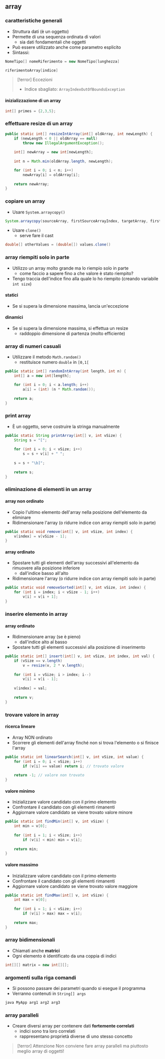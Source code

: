 ## array
### caratteristiche generali
- Struttura dati (è un oggetto)
- Permette di una sequenza ordinata di valori
	- sia dati fondamentali che oggetti
- Può essere utilizzato anche come parametro esplicito
- Sintassi:
```java
NomeTipo[] nomeRiferimento = new NomeTipo[lunghezza]

riferimentoArray[indice]
```

> [!error] Eccezioni
> - Indice sbagliato: ```ArrayIndexOutOfBoundsException```

#### inizializzazione di un array
```java
int[] primes = {2,3,5};
```

### effettuare resize di un array

```java
public static int[] resizeIntArray(int[] oldArray, int newLength) {
	if (newLength < 0 || oldArray == null) 
		throw new IllegalArgumentException();
	
	int[] newArray = new int[newLength];
	
	int n = Math.min(oldArray.length, newLength);

	for (int i = 0; i < n; i++)
		newArray[i] = oldArray[i];
		
	return newArray;
}
```

### copiare un array
- Usare ```System.arraycopy()```
```java
System.arraycopy(sourceArray, firstSourceArrayIndex, targetArray, firstTargetArrayIndex, numberOfValuesToCopy)
```

- Usare ```clone()```
	- serve fare il cast
```java
double[] otherValues = (double[]) values.clone()
```

### array riempiti solo in parte
- Utilizzo un array molto grande ma lo riempio solo in parte
	- come faccio a sapere fino a che valore è stato riempito?
- Tengo traccia dell'indice fino alla quale lo ho riempito (creando variabile ```int size```)

#### statici
- Se si supera la dimensione massima, lancia un'eccezione

#### dinamici
- Se si supera la dimensione massima, si effettua un resize
	- raddoppio dimensione di partenza (molto efficiente)

### array di numeri casuali
- Utilizzare il metodo ```Math.random()```
	- restituisce numero ```double``` in ```[0,1[```

```java
public static int[] randomIntArray(int length, int n) {
	int[] a = new int[length];

	for (int i = 0; i < a.length; i++)
		a[i] = (int) (n * Math.random());
		
	return a;
}
```

### print array
- È un oggetto, serve costruire la stringa manualmente
```java
public static String printArray(int[] v, int vSize) {
	String s = "[";
	
	for (int i = 0; i < vSize; i++)
		s = s + v[i] + " ";
		
	s = s + "\b]";
	
	return s;
}
```

### eliminazione di elementi in un array
#### array non ordinato
- Copio l'ultimo elemento dell'array nella posizione dell'elemento da eliminare
- Ridimensionare l'array (o ridurre indice con array riempiti solo in parte)

```java
public static void remove(int[] v, int vSize, int index) {
	v[index] = v[vSize - 1];
}
```

#### array ordinato
- Spostare tutti gli elementi dell'array successivi all'elemento da rimuovere alla posizione inferiore
	- dall'indice basso all'alto
- Ridimensionare l'array (o ridurre indice con array riempiti solo in parte)
```java
public static void removeSorted(int[] v, int vSize, int index) {
	for (int i = index; i < vSize - 1; i++)
		v[i] = v[i + 1];
}
```

### inserire elemento in array
#### array ordinato
- Ridimensionare array (se è pieno)
	- dall'indice alto al basso
- Spostare tutti gli elementi successivi alla posizione di inserimento
```java
public static int[] insert(int[] v, int vSize, int index, int val) {
	if (vSize == v.length)
		v = resize(v, 2 * v.length);
	
	for (int i = vSize; i > index; i--)
		v[i] = v[i - 1];
		
	v[index] = val;
	
	return v;
}
```

### trovare valore in array
#### ricerca lineare
- Array NON ordinato
- Scorrere gli elementi dell'array finché non si trova l'elemento o si finisce l'array
```java
public static int linearSearch(int[] v, int vSize, int value) {
	for (int i = 0; i < vSize; i++)
		if (v[i] == value) return i; // trovato valore
	
	return -1; // valore non trovato
}
```
#### valore minimo
- Inizializzare valore candidato con il primo elemento
- Confrontare il candidato con gli elementi rimanenti
- Aggiornare valore candidato se viene trovato valore minore
```java
public static int findMin(int[] v, int vSize) { 
	int min = v[0]; 
	
	for (int i = 1; i < vSize; i++) 
		if (v[i] < min) min = v[i]; 
		
	return min; 
}
```

#### valore massimo
- Inizializzare valore candidato con il primo elemento
- Confrontare il candidato con gli elementi rimanenti
- Aggiornare valore candidato se viene trovato valore maggiore
```java
public static int findMax(int[] v, int vSize) { 
	int max = v[0]; 
	
	for (int i = 1; i < vSize; i++) 
		if (v[i] > max) max = v[i]; 
		
	return max; 
}
```

### array bidimensionali
- Chiamati anche **matrici**
- Ogni elemento è identificato da una coppia di indici
```java
int[][] matrix = new int[][];
```

### argomenti sulla riga comandi
- Si possono passare dei parametri quando si esegue il programma
- Verranno contenuti in ```String[] args```
```sh
java MyApp arg1 arg2 arg3
```

### array paralleli
- Creare diversi array per contenere dati **fortemente correlati**
	- indici sono tra loro correlati
	- rappresentano proprietà diverse di uno stesso concetto

>[!error] Attenzione
>Non conviene fare array paralleli ma piuttosto meglio array di oggetti!

